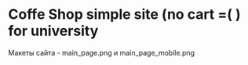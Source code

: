 # Coffe Shop simple site (no cart =( ) for university

Макеты сайта - main_page.png и main_page_mobile.png
